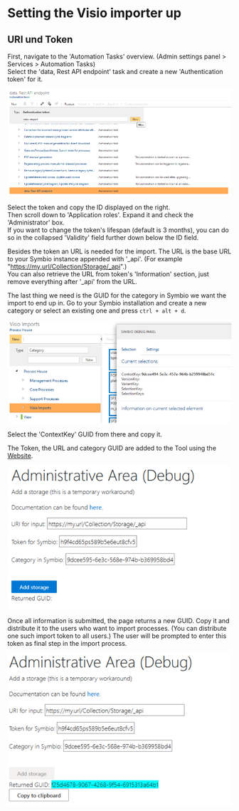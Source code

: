 # Setting the Visio importer up

## URI und Token

First, navigate to the 'Automation Tasks' overview. (Admin settings panel > Services > Automation Tasks)  
Select the 'data, Rest API endpoint' task and create a new 'Authentication token' for it.

![automation](media/createAutomation.png)

Select the token and copy the ID displayed on the right.  
Then scroll down to 'Application roles'. Expand it and check the 'Administrator' box.  
If you want to change the token's lifespan (default is 3 months), you can do so in the collapsed 'Validity' field further down below the ID field.

Besides the token an URL is needed for the import. The URL is the base URL to your Symbio instance appended with '_api'. (For example "https://my.url/Collection/Storage/_api".)  
You can also retrieve the URL from token's 'Information' section, just remove everything after '_api' from the URL.

The last thing we need is the GUID for the category in Symbio we want the import to end up in.
Go to your Symbio installation and create a new category or select an existing one and press `ctrl + alt + d`.

![categoryGUID](media/categoryGUID.png)

Select the 'ContextKey' GUID from there and copy it.

The Token, the URL and category GUID are added to the Tool using the [Website](https://visio.symbioweb.com/pzdebug).

![guidGeneration](media/guidGeneration.png)

Once all information is submitted, the page returns a new GUID. Copy it and distribute it to the users who want to import processes.
(You can distribute one such import token to all users.)
The user will be prompted to enter this token as final step in the import process.

![guidCopy](media/guidCopy.png)
